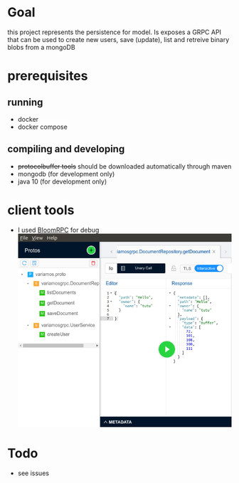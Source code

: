 

# Goal

this project represents the persistence for model. Is exposes a GRPC API that can be used to create new users, save (update), list and retreive binary blobs from a mongoDB

# prerequisites

## running 

* docker
* docker compose

## compiling and developing

* ~~protocolbuffer tools~~ should be downloaded automatically through maven
* mongodb (for development only)
* java 10 (for development only)


# client tools

* I used [BloomRPC](https://github.com/uw-labs/bloomrpc) for debug 
![BloomGRPC screenshot of the API ](screnshot.png?raw=true "BloomGRPC screenshot of the API")

# Todo
* see issues
